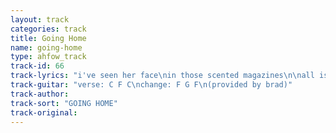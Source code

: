 ```yaml
---
layout: track
categories: track
title: Going Home
name: going-home
type: ahfow_track
track-id: 66
track-lyrics: "i've seen her face\nin those scented magazines\n\nall is forgivin'\ni love her still\nand we're home, home\ngoin' home\n\nthe chrysler building\nwas talkin' to the empire state\nthe twin towers\nwere talkin' to each other\nsayin' all is forgivin'\ni love you still\nand we're home, home\ngoin' home\n\nwhat she saw in him\nnobody knew\nit's a mystery\nwhat she saw in him\nnobody could tell\nnow it's history\n\nall is forgivin'\ni love her still\nand we're home, home\ngoin' home\nand we're home, home\ngoin' home"
track-guitar: "verse: C F C\nchange: F G F\n(provided by brad)"
track-author: 
track-sort: "GOING HOME"
track-original: 
---
```

